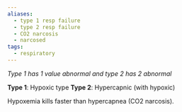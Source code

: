 ```yaml
---
aliases:
  - type 1 resp failure
  - type 2 resp failure
  - CO2 narcosis
  - narcosed
tags:
  - respiratory
---
```

*Type 1 has 1 value abnormal and type 2 has 2 abnormal*

**Type 1**: Hypoxic type
**Type 2**: Hypercapnic (with hypoxic)

Hypoxemia kills faster than hypercapnea (CO2 narcosis). 
